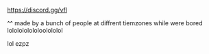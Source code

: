 https://discord.gg/vfl

^^
made by a bunch of people at diffrent tiemzones while were bored lololololololoolololol

lol ezpz
